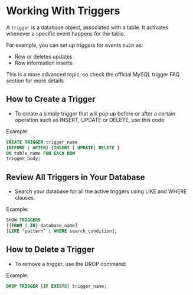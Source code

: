 # Working With Triggers

A `trigger` is a database object, associated with a table. It activates whenever a specific event
happens for the table.

For example, you can set up triggers for events such as:

- Row or deletes updates
- Row information inserts

This is a more advanced topic, so check the official MySQL trigger FAQ section for more details

## How to Create a Trigger

- To create a simple trigger that will pop up before or after a certain operation such as INSERT,
  UPDATE or DELETE, use this code:

Example:

```sql
CREATE TRIGGER trigger_name
{BEFORE | AFTER} {INSERT | UPDATE| DELETE }
ON table_name FOR EACH ROW
trigger_body;
```

## Review All Triggers in Your Database

- Search your database for all the active triggers using LIKE and WHERE clauses.

Example:

```sql
SHOW TRIGGERS
[{FROM | IN} database_name]
[LIKE ‘pattern’ | WHERE search_condition];
```

## How to Delete a Trigger

- To remove a trigger, use the DROP command:

Example:

```sql
DROP TRIGGER [IF EXISTS] trigger_name;
```
